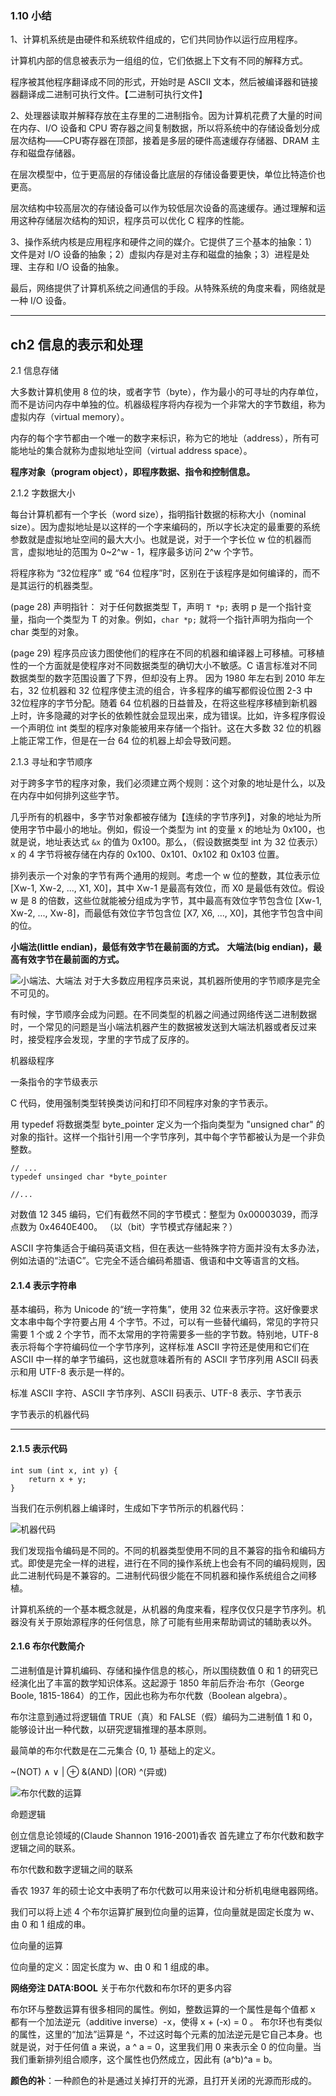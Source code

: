 ### 1.10 小结

1、计算机系统是由硬件和系统软件组成的，它们共同协作以运行应用程序。

计算机内部的信息被表示为一组组的位，它们依据上下文有不同的解释方式。

程序被其他程序翻译成不同的形式，开始时是 ASCII 文本，然后被编译器和链接器翻译成二进制可执行文件。【二进制可执行文件】

2、处理器读取并解释存放在主存里的二进制指令。因为计算机花费了大量的时间在内存、I/O 设备和 CPU 寄存器之间复制数据，所以将系统中的存储设备划分成层次结构——CPU寄存器在顶部，接着是多层的硬件高速缓存存储器、DRAM 主存和磁盘存储器。

在层次模型中，位于更高层的存储设备比底层的存储设备要更快，单位比特造价也更高。

层次结构中较高层次的存储设备可以作为较低层次设备的高速缓存。通过理解和运用这种存储层次结构的知识，程序员可以优化 C 程序的性能。

3、操作系统内核是应用程序和硬件之间的媒介。它提供了三个基本的抽象：1）文件是对 I/O 设备的抽象；2）虚拟内存是对主存和磁盘的抽象；3）进程是处理、主存和 I/O 设备的抽象。

最后，网络提供了计算机系统之间通信的手段。从特殊系统的角度来看，网络就是一种 I/O 设备。


---
## ch2 信息的表示和处理

2.1 信息存储

大多数计算机使用 8 位的块，或者字节（byte），作为最小的可寻址的内存单位，而不是访问内存中单独的位。机器级程序将内存视为一个非常大的字节数组，称为虚拟内存（virtual memory）。

内存的每个字节都由一个唯一的数字来标识，称为它的地址（address），所有可能地址的集合就称为虚拟地址空间（virtual address space）。

**程序对象（program object），即程序数据、指令和控制信息。**

2.1.2 字数据大小

每台计算机都有一个字长（word size），指明指针数据的标称大小（nominal size）。因为虚拟地址是以这样的一个字来编码的，所以字长决定的最重要的系统参数就是虚拟地址空间的最大大小。也就是说，对于一个字长位 w 位的机器而言，虚拟地址的范围为 0~2^w - 1，程序最多访问 2^w 个字节。

将程序称为 “32位程序” 或 “64 位程序”时，区别在于该程序是如何编译的，而不是其运行的机器类型。


(page 28) 声明指针： 对于任何数据类型 T，声明 `T *p;` 表明 p 是一个指针变量，指向一个类型为 T 的对象。例如，`char *p;` 就将一个指针声明为指向一个 char 类型的对象。

(page 29) 程序员应该力图使他们的程序在不同的机器和编译器上可移植。可移植性的一个方面就是使程序对不同数据类型的确切大小不敏感。C 语言标准对不同数据类型的数字范围设置了下界，但却没有上界。
因为 1980 年左右到 2010 年左右，32 位机器和 32 位程序使主流的组合，许多程序的编写都假设位图 2-3 中 32位程序的字节分配。随着 64 位机器的日益普及，在将这些程序移植到新机器上时，许多隐藏的对字长的依赖性就会显现出来，成为错误。比如，许多程序假设一个声明位 int 类型的程序对象能被用来存储一个指针。这在大多数 32 位的机器上能正常工作，但是在一台 64 位的机器上却会导致问题。


2.1.3 寻址和字节顺序

对于跨多字节的程序对象，我们必须建立两个规则：这个对象的地址是什么，以及在内存中如何排列这些字节。

几乎所有的机器中，多字节对象都被存储为【连续的字节序列】，对象的地址为所使用字节中最小的地址。例如，假设一个类型为 int 的变量 x 的地址为 0x100，也就是说，地址表达式  `&x` 的值为 0x100。那么，（假设数据类型 int 为 32 位表示） x 的 4 字节将被存储在内存的 0x100、0x101、0x102 和 0x103 位置。


排列表示一个对象的字节有两个通用的规则。考虑一个 w 位的整数，其位表示位 [Xw-1, Xw-2, ..., X1, X0]，其中 Xw-1 是最高有效位，而 X0 是最低有效位。假设 w 是 8 的倍数，这些位就能被分组成为字节，其中最高有效位字节包含位 [Xw-1, Xw-2, ..., Xw-8]，而最低有效位字节包含位 [X7, X6, ..., X0]，其他字节包含中间的位。

**小端法(little endian)，最低有效字节在最前面的方式。**
**大端法(big endian)，最高有效字节在最前面的方式。**

![小端法、大端法](./figures/%E6%9C%BA%E5%99%A8%E7%9A%84%E5%AD%97%E8%8A%82%E9%A1%BA%E5%BA%8F.png)
对于大多数应用程序员来说，其机器所使用的字节顺序是完全不可见的。

有时候，字节顺序会成为问题。在不同类型的机器之间通过网络传送二进制数据时，一个常见的问题是当小端法机器产生的数据被发送到大端法机器或者反过来时，接受程序会发现，字里的字节成了反序的。


机器级程序

一条指令的字节级表示



C 代码，使用强制类型转换类访问和打印不同程序对象的字节表示。

用 typedef 将数据类型 byte_pointer 定义为一个指向类型为 "unsigned char" 的对象的指针。这样一个指针引用一个字节序列，其中每个字节都被认为是一个非负整数。

```
// ...
typedef unsinged char *byte_pointer

//...
```

对数值 12 345 编码，它们有截然不同的字节模式：整型为 0x00003039，而浮点数为 0x4640E400。
（以（bit）字节模式存储起来？）

ASCII 字符集适合于编码英语文档，但在表达一些特殊字符方面并没有太多办法，例如法语的“法语C”。它完全不适合编码希腊语、俄语和中文等语言的文档。

#### 2.1.4 表示字符串

基本编码，称为 Unicode 的“统一字符集”，使用 32 位来表示字符。这好像要求文本串中每个字符要占用 4 个字节。不过，可以有一些替代编码，常见的字符只需要 1 个或 2 个字节，而不太常用的字符需要多一些的字节数。特别地，UTF-8 表示将每个字符编码位一个字节序列，这样标准 ASCII 字符还是使用和它们在 ASCII 中一样的单字节编码，这也就意味着所有的 ASCII 字节序列用 ASCII 码表示和用 UTF-8 表示是一样的。

标准 ASCII 字符、ASCII 字节序列、ASCII 码表示、UTF-8 表示、字节表示

字节表示的机器代码

---

#### 2.1.5 表示代码
```
int sum (int x, int y) {
    return x + y;
}
```

当我们在示例机器上编译时，生成如下字节所示的机器代码：

![机器代码](./figures/ch2-%E6%9C%BA%E5%99%A8%E4%BB%A3%E7%A0%81.png)

我们发现指令编码是不同的。不同的机器类型使用不同的且不兼容的指令和编码方式。即使是完全一样的进程，进行在不同的操作系统上也会有不同的编码规则，因此二进制代码是不兼容的。二进制代码很少能在不同机器和操作系统组合之间移植。

计算机系统的一个基本概念就是，从机器的角度来看，程序仅仅只是字节序列。机器没有关于原始源程序的任何信息，除了可能有些用来帮助调试的辅助表以外。


#### 2.1.6 布尔代数简介

二进制值是计算机编码、存储和操作信息的核心，所以围绕数值 0 和 1 的研究已经演化出了丰富的数学知识体系。这起源于 1850 年前后乔治·布尔（George Boole, 1815-1864）的工作，因此也称为布尔代数（Boolean algebra）。

布尔注意到通过将逻辑值 TRUE（真）和 FALSE（假）编码为二进制值 1 和 0，能够设计出一种代数，以研究逻辑推理的基本原则。

最简单的布尔代数是在二元集合 {0, 1} 基础上的定义。

~(NOT) ∧ ∨ | ⊕
&(AND)
|(OR)
^(异或)

![布尔代数的运算](./figures/%E5%B8%83%E5%B0%94%E4%BB%A3%E6%95%B0%E7%9A%84%E8%BF%90%E7%AE%97.png)


命题逻辑


创立信息论领域的(Claude Shannon 1916-2001)香农 首先建立了布尔代数和数字逻辑之间的联系。

布尔代数和数字逻辑之间的联系

香农 1937 年的硕士论文中表明了布尔代数可以用来设计和分析机电继电器网络。

我们可以将上述 4 个布尔运算扩展到位向量的运算，位向量就是固定长度为 w、由 0 和 1 组成的串。

位向量的运算

位向量的定义：固定长度为 w、由 0 和 1 组成的串。


__网络旁注 DATA:BOOL__ 关于布尔代数和布尔环的更多内容

布尔环与整数运算有很多相同的属性。例如，整数运算的一个属性是每个值都 x 都有一个加法逆元（additive inverse）-x，使得 x + (-x) = 0 。
布尔环也有类似的属性，这里的“加法”运算是 ^，不过这时每个元素的加法逆元是它自己本身。也就是说，对于任何值 a 来说，a ^ a = 0，这里我们用 0 来表示全 0 的位向量。当我们重新排列组合顺序，这个属性也仍然成立，因此有 (a^b)^a = b。


**颜色的补**：一种颜色的补是通过关掉打开的光源，且打开关闭的光源而形成的。